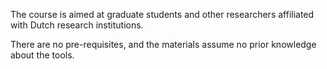  The course is aimed at graduate students and other researchers affiliated with Dutch research institutions. 
 
 There are no pre-requisites, and the materials assume no prior knowledge about the tools. 